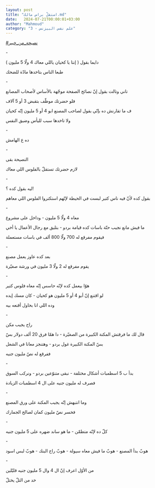 ```yaml
---
layout: post
title: "استقلّ براس مالك.md"
date:   2024-07-21T00:00:01+03:00
author: "Mahmoud"
category: "3 - علم نفس البيزنس"
---
```

[<u>\#نصيحة_من_خبير</u>](https://www.facebook.com/hashtag/%D9%86%D8%B5%D9%8A%D8%AD%D8%A9_%D9%85%D9%86_%D8%AE%D8%A8%D9%8A%D8%B1?__eep__=6&__cft__%5b0%5d=AZUCcH3eWZP2y0zrD50NCnELvSaqyTalf_htHOJfJmL8vNl7nmwSAKLm9lWGbrhL0KjrJsczx7yl0IKHkRSjWyXPN62wKvqshr-qO1xVzVw75w8V0VFrjd1w72-lhiqu4aK5-IOniW_7hnvtwbUgV4j7TIn0HOT6S8l2WjrheiPbEw&__tn__=*NK-R)

\-

دايما بقول ( إنتا يا كحيان ياللي معاك 4 ولّا 5
مليون )

طبعا الناس بتاخدها مادّة للضحك

\-

تاني وتالت بقول إنّ نصائح الصفحة موجّهة بالأساس لأصحاب
المصانع

فلو حضرتك موظّف بتقبض 3 أو 5 آلاف

ف ما تقارنش ده بإنّي بقول لصاحب المصنع ابو 4 أو 5 مليون
إنّه كحيان

ولا تاخدها سبب لليأس وضيق النفس

\-

ده ع الهامش

\-

النصيحة بقى

لازم حضرتك تستقلّ بالفلوس اللي معاك

\-

ليه بقول كده ؟!

بقول كده لأنّ فيه ناس كتير لبست في الحيطة لإنّهم استكتروا
الفلوس اللي معاهم

\-

معاه 4 ولّا 5 مليون - وداخل على مشروع

ما فيش مانع نجيب حتّة باسات كده قيامة بردو - بتليق مع
رجال الأعمال يا أخي

فيقوم مفرقع له 700 ولّا 800 ألف في باسات مستعملة

\-

بعد كده عاوز يعمل مصنع

يقوم مفرقع له 2 ولّا 3 مليون في ورشة صغيّرة

\-

هوّا بيعمل كده لإنّه حاسس إنّه معاه فلوس كتير

لو اقتنع إنّ أبو 4 أو 5 مليون هو كحيان - كان مسك
إيده

وده اللي انا بحاول أقنعه بيه

\-

راح يجيب مكن

قال لك ما فرقتش المكنة الكبيرة من الصغيّرة - دا همّا فرق
20 ألف دولار بسّ

بسّ المكنة الكبيرة غول بردو - وهتنجز معانا في
الشغل

ففرقع له نصّ مليون جنيه

\-

بدأ ب 5 اسطمبات أشكال مختلفة - نبقى متنوّعين بردو - ونركب
السوق

فصرف له مليون جنيه على ال 4 اسطمبات الزيادة

\-

وما انتبهش إنّه يجيب المكنة على ورق المصنع

فخسر نصّ مليون كمان لصالح الجمارك

\-

كلّ ده لإنّه متطمّن - ما هو ساند ضهره على 5 مليون
جنيه

\-

هوبّ بدأ المصنع - هوبّ ما فيش معاه سيولة - هوبّ راح البنك -
هوبّ لبس اسود

\-

من الأوّل اعرف إنّ ال 4 وال 5 مليون جنيه قليّلين

خد من التلّ يختلّ

